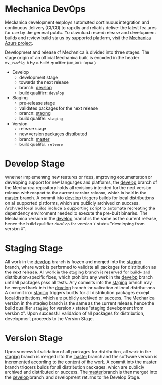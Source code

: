 Mechanica DevOps
=================

Mechanica development employs automated continuous integration and 
continuous delivery (CI/CD) to rapidly and reliably deliver the latest 
features for use by the general public. 
To download recent release and development builds and review build status 
by supported platform, visit the 
[Mechanica Azure project](https://dev.azure.com/Mechanica-sim/Mechanica). 

Development and release of Mechanica is divided into three stages. 
The stage origin of an official Mechanica build is encoded in the 
header `mx_config.h` by a build qualifer (`MX_BUILDQUAL`).

* Develop
    * development stage
    * towards the next release
    * branch: [develop](https://github.com/tjsego/mechanica/tree/develop)
    * build qualifier: `develop`
* Staging
    * pre-release stage
    * validates packages for the next release
    * branch: [staging](https://github.com/tjsego/mechanica/tree/staging)
    * build qualifer: `staging`
* Version
    * release stage
    * new version packages distributed
    * branch: [master](https://github.com/tjsego/mechanica/tree/master) 
    * build qualifer: `release`

# Develop Stage #

Whether implementing new features or fixes, improving documentation or 
developing support for new languages and platforms, the 
[develop](https://github.com/tjsego/mechanica/tree/develop) branch 
of the Mechanica repository holds all revisions intended for the next 
version release with respect to the current version release, which is 
held in the [master](https://github.com/tjsego/mechanica) branch. 
A commit into [develop](https://github.com/tjsego/mechanica/tree/develop) 
triggers builds for local distributions on all supported platforms, 
which are publicly archived on success. 
Archived local builds include a supporting script to automate recreating 
the dependency environment needed to execute the pre-built binaries. 
The Mechanica version in the 
[develop](https://github.com/tjsego/mechanica/tree/develop) 
branch is the same as the current release, 
hence the build qualifier `develop` for version `X` states 
"developing from version `X`".

# Staging Stage #

All work in the [develop](https://github.com/tjsego/mechanica/tree/develop) 
branch is frozen and merged into the 
[staging](https://github.com/tjsego/mechanica/tree/staging) branch, where 
work is performed to validate all packages for distribution as the 
next release. 
All work in the [staging](https://github.com/tjsego/mechanica/tree/staging) 
branch is reserved for build- and distribution-specific fixes, which 
prohibits any work in the 
[develop](https://github.com/tjsego/mechanica/tree/develop) branch 
until all packages pass all tests. 
Any commits into the [staging](https://github.com/tjsego/mechanica/tree/staging) 
branch may be merged back into the 
[develop](https://github.com/tjsego/mechanica/tree/develop) branch for 
validation of local distributions. 
A commit into [staging](https://github.com/tjsego/mechanica/tree/staging) 
triggers builds for all distribution packages except local distributions, 
which are publicly archived on success.
The Mechanica version in the 
[staging](https://github.com/tjsego/mechanica/tree/staging) branch 
is the same as the current release, 
hence the build qualifier `staging` for version `X` states 
"staging development from version `X`".
Upon successful validation of all packages for distribution, 
development proceeds to the Version Stage.

# Version Stage #

Upon successful validation of all packages for distribution, 
all work in the 
[staging](https://github.com/tjsego/mechanica/tree/staging) branch 
is merged into the 
[master](https://github.com/tjsego/mechanica/tree/master) branch 
and the software version is incremented according to the content of the work. 
A commit into the [master](https://github.com/tjsego/mechanica/tree/master) branch 
triggers builds for all distribution packages, 
which are publicly archived and distributed on success.
The [master](https://github.com/tjsego/mechanica/tree/master) branch is then 
merged into the [develop](https://github.com/tjsego/mechanica/tree/develop) 
branch, and development returns to the Develop Stage. 
